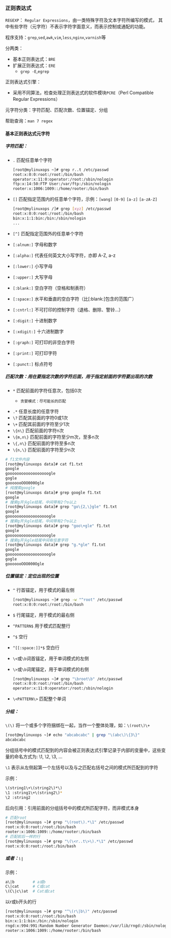 ### 正则表达式

`REGEXP`： `Regular Expressions`，由一类特殊字符及文本字符所编写的模式， 其中有些字符（元字符）不表示字符字面意义，而表示控制或通配的功能。

程序支持：`grep`,`sed`,`awk`,`vim`,`less`,`nginx`,`varnish`等

分两类：

* 基本正则表达式：`BRE`
* 扩展正则表达式：`ERE`
  * `grep -E`,`egrep`

正则表达式引擎：

* 采用不同算法，检查处理正则表达式的软件模块`PCRE`（Perl Compatible Regular Expressions）

元字符分类：字符匹配、匹配次数、位置锚定、分组

帮助查询：`man 7 regex`

#### 基本正则表达式元字符

##### 字符匹配：

* `.` 匹配任意单个字符

  ```bash
  [root@mylinuxops ~]# grep r..t /etc/passwd
  root:x:0:0:root:/root:/bin/bash
  operator:x:11:0:operator:/root:/sbin/nologin
  ftp:x:14:50:FTP User:/var/ftp:/sbin/nologin
  rooter:x:1006:1009::/home/rooter:/bin/bash
  ```

* `[]` 匹配指定范围内的任意单个字符，示例：`[wang]`	`[0-9]`	`[a-z]`	`[a-zA-Z] `

  ```bash
  [root@mylinuxops /]# grep [xyz] /etc/passwd
  root:x:0:0:root:/root:/bin/bash
  bin:x:1:1:bin:/bin:/sbin/nologin
  ...
  ```

* `[^]` 匹配指定范围外的任意单个字符

* `[:alnum:]` 字母和数字

* `[:alpha:]` 代表任何英文大小写字符，亦即 A-Z, a-z 

* `[:lower:]` 小写字母	

* `[:upper:]` 大写字母

* `[:blank:]` 空白字符（空格和制表符）

* `[:space:]` 水平和垂直的空白字符（比[:blank:]包含的范围广）

* `[:cntrl:]` 不可打印的控制字符（退格、删除、警铃...）

* `[:digit:]` 十进制数字 

* `[:xdigit:]` 十六进制数字

* `[:graph:]` 可打印的非空白字符

* `[:print:]` 可打印字符

* `[:punct:]` 标点符号

##### 匹配次数：用在要指定次数的字符后面，用于指定前面的字符要出现的次数

* `*` 匹配前面的字符任意次，包括0次
  * 	贪婪模式：尽可能长的匹配
* `.*` 任意长度的任意字符
* `\?` 匹配其前面的字符0或1次
* `\+` 匹配其前面的字符至少1次
* `\{n\}` 匹配前面的字符n次
* `\{m,n\}` 匹配前面的字符至少m次，至多n次
* `\{,n\}` 匹配前面的字符至多n次
* `\{n,\}` 匹配前面的字符至少n次

```bash
# f1文件内容
[root@mylinuxops data]# cat f1.txt 
google
goooooooooooooooooogle
gogle
gooooooOOO000Ogle
# 纯搜索google
[root@mylinuxops data]# grep google f1.txt 
google
# 搜索g开头gle结尾，中间带有2个o以上
[root@mylinuxops data]# grep "go\{2,\}gle" f1.txt 
google
goooooooooooooooooogle
# 搜索g开头gle结尾，中间带有2个o以上
[root@mylinuxops data]# grep "goo\+gle" f1.txt 
google
goooooooooooooooooogle
# 搜索g开头gle结尾中间有任意字符
[root@mylinuxops data]# grep "g.*gle" f1.txt 
google
goooooooooooooooooogle
gogle
gooooooOOO000Ogle
```



##### 位置锚定：定位出现的位置

* `^` 行首锚定，用于模式的最左侧

  ```bash
  [root@mylinuxops ~]# grep -w "^root" /etc/passwd
  root:x:0:0:root:/root:/bin/bash
  ```

* `$` 行尾锚定，用于模式的最右侧

* `^PATTERN$` 用于模式匹配整行

* `^$` 空行

* `^[[:space:]]*$` 空白行

* `\<`或`\b`词首锚定，用于单词模式的左侧

* `\>`或`\b`词尾锚定，用于单词模式的右侧

  ```bash
  [root@mylinuxops ~]# grep "\broot\b" /etc/passwd
  root:x:0:0:root:/root:/bin/bash
  operator:x:11:0:operator:/root:/sbin/nologin
  ```

* `\<PATTERN\>` 匹配整个单词

##### 分组：

`\(\)` 将一个或多个字符捆绑在一起，当作一个整体处理，如：`\(root\)\+`

```bash
[root@mylinuxops ~]# echo "abcabcabc" | grep "\(abc\)\{3\}"
abcabcabc
```

分组括号中的模式匹配到的内容会被正则表达式引擎记录于内部的变量中，这些变量的命名方式为: \1, \2, \3, ...

`\1` 表示从左侧起第一个左括号以及与之匹配右括号之间的模式所匹配到的字符

示例：	

```bash
\(string1\+\(string2\)*\)
\1 :string1\+\(string2\)*
\2 :string2
```

后向引用：引用前面的分组括号中的模式所匹配字符，而非模式本身

```bash
# 匹配root
[root@mylinuxops ~]# grep "\(root\).*\1" /etc/passwd
root:x:0:0:root:/root:/bin/bash
rooter:x:1006:1009::/home/rooter:/bin/bash
# 匹配前后一样的行
[root@mylinuxops ~]# grep "\(\<r..t\>\).*\1" /etc/passwd
root:x:0:0:root:/root:/bin/bash
```

##### 或者：`\|`

示例：

```bash
a\|b		# a或b
C\|cat		# C或cat
\(C\|c\)at	# Cat或cat
```

以r或b开头的行

```bash
[root@mylinuxops ~]# grep "^\(r\|b\)" /etc/passwd
root:x:0:0:root:/root:/bin/bash
bin:x:1:1:bin:/bin:/sbin/nologin
rngd:x:994:991:Random Number Generator Daemon:/var/lib/rngd:/sbin/nologin
rooter:x:1006:1009::/home/rooter:/bin/bash
```

